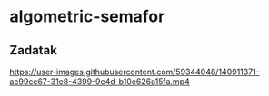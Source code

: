 # algometric-semafor

<h2>Zadatak</h2>

https://user-images.githubusercontent.com/59344048/140911371-ae99cc67-31e8-4399-9e4d-b10e626a15fa.mp4
